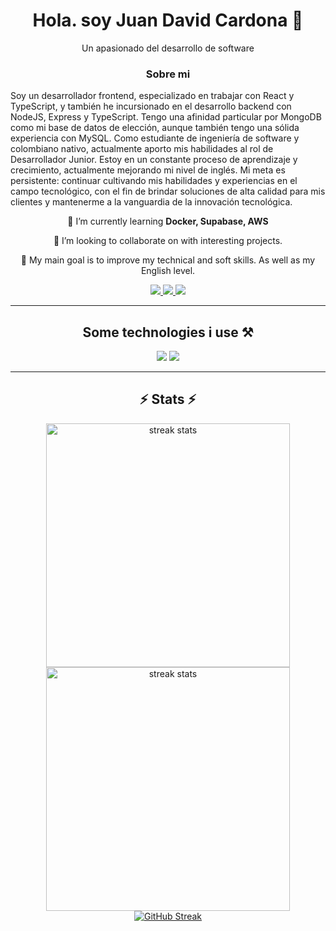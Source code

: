 <div align="center">
  <h1>Hola. soy Juan David Cardona 👋</h1>
  <p>Un apasionado del desarrollo de software</p>
</div>

<h3 align="center">Sobre mi</h3>

Soy un desarrollador frontend, especializado en trabajar con React y TypeScript, y también he incursionado en el desarrollo backend con NodeJS, Express y TypeScript. Tengo una afinidad particular por MongoDB como mi base de datos de elección, aunque también tengo una sólida experiencia con MySQL. Como estudiante de ingeniería de software y colombiano nativo, actualmente aporto mis habilidades al rol de Desarrollador Junior. Estoy en un constante proceso de aprendizaje y crecimiento, actualmente mejorando mi nivel de inglés. Mi meta es persistente: continuar cultivando mis habilidades y experiencias en el campo tecnológico, con el fin de brindar soluciones de alta calidad para mis clientes y mantenerme a la vanguardia de la innovación tecnológica.

<div align="center">
  
🌱 I’m currently learning **Docker, Supabase, AWS**

🧩 I’m looking to collaborate on with interesting projects. 

🎯 My main goal is to improve my technical and soft skills. As well as my English level. 

</div>

<div align="center"> 
  <a href="mailto:jcardonabageth@gmail.com">
    <img src="https://img.shields.io/badge/Gmail-333333?style=for-the-badge&logo=gmail&logoColor=red" />
  </a>
  <a href="https://www.linkedin.com/in/juan-david-cardona-5987a7236/" target="_blank">
    <img src="https://img.shields.io/badge/LinkedIn-0077B5?style=for-the-badge&logo=linkedin&logoColor=white" target="_blank" />
  </a>
  <a href="https://x.com/Aniunx/" target="_blank">
    <img src="https://img.shields.io/badge/X-0077B5?style=for-the-badge&logo=X&logoColor=black" target="_blank" />
  </a>
</div>

<hr/>

<h2 align="center">Some technologies i use ⚒️</h2>
<div align="center">
    <img src="https://skillicons.dev/icons?i=react,html,css,vscode,github,tailwind,git" />
    <img src="https://skillicons.dev/icons?i=nodejs,javascript,typescript,express,mongodb,nextjs,mysql" /><br>
</div>

<hr/>

<h2 align="center">⚡ Stats ⚡</h2>

<div align="center">
  <img width=390 src="https://github-readme-stats.vercel.app/api?username=JuanCardona16&count_private=true&show_icons=true&theme=react&rank_icon=github&border_radius=10" alt="streak stats"/>
</div>

<div align="center">
  <img width=390 src="https://github-readme-stats.vercel.app/api/top-langs?username=JuanCardona16&count_private=true&show_icons=true&theme=react&rank_icon=github&border_radius=10&layout=compact" alt="streak stats"/>
</div>

<div align="center">
  <a href="https://git.io/streak-stats"><img src="https://streak-stats.demolab.com?user=JuanCardona16&theme=nord&exclude_days=Sun%2CMon%2CTue%2CWed%2CThu%2CFri%2CSat" alt="GitHub Streak" /></a>
</div>







